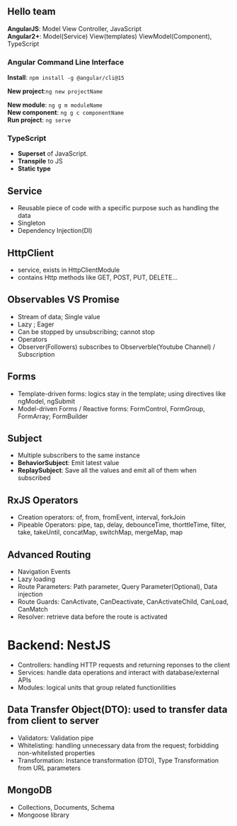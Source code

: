 ## Hello team

**AngularJS**: Model View Controller, JavaScript<br>
**Angular2+**: Model(Service) View(templates) ViewModel(Component), TypeScript

### Angular Command Line Interface
**Install**: ```npm install -g @angular/cli@15```

**New project**:```ng new projectName```

**New module**: ```ng g m moduleName```
<br>
**New component**: ```ng g c componentName```
<br>
**Run project**: ```ng serve```

### TypeScript
- **Superset** of JavaScript. 
- **Transpile** to JS
- **Static type**

## Service
- Reusable piece of code with a specific purpose such as handling the data
- Singleton
- Dependency Injection(DI)

## HttpClient
- service, exists in HttpClientModule
- contains Http methods like GET, POST, PUT, DELETE...
## Observables VS Promise
- Stream of data; Single value
- Lazy ; Eager
- Can be stopped by unsubscribing; cannot stop
- Operators
- Observer(Followers) subscribes to Observerble(Youtube Channel) / Subscription

## Forms
- Template-driven forms: logics stay in the template; using directives like ngModel, ngSubmit
- Model-driven Forms / Reactive forms: FormControl, FormGroup, FormArray; FormBuilder

## Subject
- Multiple subscribers to the same instance
- **BehaviorSubject**: Emit latest value
- **ReplaySubject**: Save all the values and emit all of them when subscribed

## RxJS Operators
- Creation operators: of, from, fromEvent, interval, forkJoin
- Pipeable Operators: pipe, tap, delay, debounceTime, thorttleTime, filter, take, takeUntil, concatMap, switchMap, mergeMap, map

## Advanced Routing
- Navigation Events
- Lazy loading
- Route Parameters: Path parameter, Query Parameter(Optional), Data injection
- Route Guards: CanActivate, CanDeactivate, CanActivateChild, CanLoad, CanMatch
- Resolver: retrieve data before the route is activated


# Backend: NestJS
- Controllers: handling HTTP requests and returning reponses to the client
- Services: handle data operations and interact with database/external APIs
- Modules: logical units that group related functionilities
## Data Transfer Object(DTO): used to transfer data from client to server
- Validators: Validation pipe
- Whitelisting: handling unnecessary data from the request; forbidding non-whitelisted properties
- Transformation: Instance transformation (DTO), Type Transformation from URL parameters
## MongoDB
- Collections, Documents, Schema
- Mongoose library